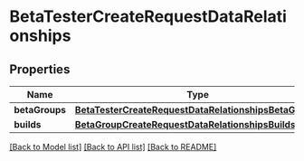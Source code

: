 # BetaTesterCreateRequestDataRelationships

## Properties
Name | Type | Description | Notes
------------ | ------------- | ------------- | -------------
**betaGroups** | [**BetaTesterCreateRequestDataRelationshipsBetaGroups**](BetaTesterCreateRequestDataRelationshipsBetaGroups.md) |  | [optional] 
**builds** | [**BetaGroupCreateRequestDataRelationshipsBuilds**](BetaGroupCreateRequestDataRelationshipsBuilds.md) |  | [optional] 

[[Back to Model list]](../README.md#documentation-for-models) [[Back to API list]](../README.md#documentation-for-api-endpoints) [[Back to README]](../README.md)


